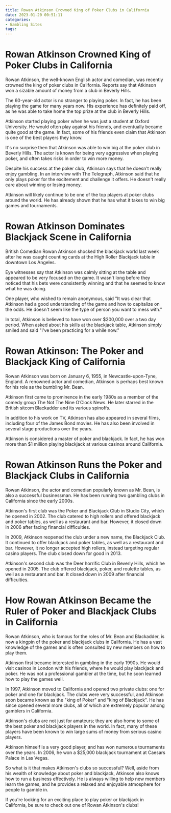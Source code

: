```yaml
---
title: Rowan Atkinson Crowned King of Poker Clubs in California
date: 2023-01-20 00:51:11
categories:
- Gambling Sites
tags:
---
```



#  Rowan Atkinson Crowned King of Poker Clubs in California

Rowan Atkinson, the well-known English actor and comedian, was recently crowned the king of poker clubs in California. Reports say that Atkinson won a sizable amount of money from a club in Beverly Hills.

The 60-year-old actor is no stranger to playing poker. In fact, he has been playing the game for many years now. His experience has definitely paid off, as he was able to take home the top prize at the club in Beverly Hills.

Atkinson started playing poker when he was just a student at Oxford University. He would often play against his friends, and eventually became quite good at the game. In fact, some of his friends even claim that Atkinson is one of the best players they know.

It's no surprise then that Atkinson was able to win big at the poker club in Beverly Hills. The actor is known for being very aggressive when playing poker, and often takes risks in order to win more money.

Despite his success at the poker club, Atkinson says that he doesn't really enjoy gambling. In an interview with The Telegraph, Atkinson said that he only plays poker for the excitement and challenge it offers. He doesn't really care about winning or losing money.

Atkinson will likely continue to be one of the top players at poker clubs around the world. He has already shown that he has what it takes to win big games and tournaments.

#  Rowan Atkinson Dominates Blackjack Scene in California

British Comedian Rowan Atkinson shocked the blackjack world last week after he was caught counting cards at the High Roller Blackjack table in downtown Los Angeles.

Eye witnesses say that Atkinson was calmly sitting at the table and appeared to be very focused on the game. It wasn't long before they noticed that his bets were consistently winning and that he seemed to know what he was doing.

One player, who wished to remain anonymous, said "It was clear that Atkinson had a good understanding of the game and how to capitalize on the odds. He doesn't seem like the type of person you want to mess with."

In total, Atkinson is believed to have won over $200,000 over a two day period. When asked about his skills at the blackjack table, Atkinson simply smiled and said "I've been practicing for a while now."

#  Rowan Atkinson: The Poker and Blackjack King of California

Rowan Atkinson was born on January 6, 1955, in Newcastle-upon-Tyne, England. A renowned actor and comedian, Atkinson is perhaps best known for his role as the bumbling Mr. Bean.

Atkinson first came to prominence in the early 1980s as a member of the comedy group The Not The Nine O’Clock News. He later starred in the British sitcom Blackadder and its various spinoffs.

In addition to his work on TV, Atkinson has also appeared in several films, including four of the James Bond movies. He has also been involved in several stage productions over the years.

Atkinson is considered a master of poker and blackjack. In fact, he has won more than $1 million playing blackjack at various casinos around California.

#  Rowan Atkinson Runs the Poker and Blackjack Clubs in California

Rowan Atkinson, the actor and comedian popularly known as Mr. Bean, is also a successful businessman. He has been running two gambling clubs in California since the early 2000s.

Atkinson's first club was the Poker and Blackjack Club in Studio City, which he opened in 2002. The club catered to high rollers and offered blackjack and poker tables, as well as a restaurant and bar. However, it closed down in 2006 after facing financial difficulties.

In 2009, Atkinson reopened the club under a new name, the Blackjack Club. It continued to offer blackjack and poker tables, as well as a restaurant and bar. However, it no longer accepted high rollers, instead targeting regular casino players. The club closed down for good in 2013.

Atkinson's second club was the Deer horrific Club in Beverly Hills, which he opened in 2005. The club offered blackjack, poker, and roulette tables, as well as a restaurant and bar. It closed down in 2009 after financial difficulties.

#  How Rowan Atkinson Became the Ruler of Poker and Blackjack Clubs in California

Rowan Atkinson, who is famous for the roles of Mr. Bean and Blackadder, is now a kingpin of the poker and blackjack clubs in California. He has a vast knowledge of the games and is often consulted by new members on how to play them.

Atkinson first became interested in gambling in the early 1990s. He would visit casinos in London with his friends, where he would play blackjack and poker. He was not a professional gambler at the time, but he soon learned how to play the games well.

In 1997, Atkinson moved to California and opened two private clubs: one for poker and one for blackjack. The clubs were very successful, and Atkinson soon became known as the "king of Poker" and "king of Blackjack". He has since opened several more clubs, all of which are extremely popular among gamblers in California.

Atkinson's clubs are not just for amateurs; they are also home to some of the best poker and blackjack players in the world. In fact, many of these players have been known to win large sums of money from serious casino players.

Atkinson himself is a very good player, and has won numerous tournaments over the years. In 2006, he won a $25,000 blackjack tournament at Caesars Palace in Las Vegas.

So what is it that makes Atkinson's clubs so successful? Well, aside from his wealth of knowledge about poker and blackjack, Atkinson also knows how to run a business effectively. He is always willing to help new members learn the games, and he provides a relaxed and enjoyable atmosphere for people to gamble in.

If you're looking for an exciting place to play poker or blackjack in California, be sure to check out one of Rowan Atkinson's clubs!